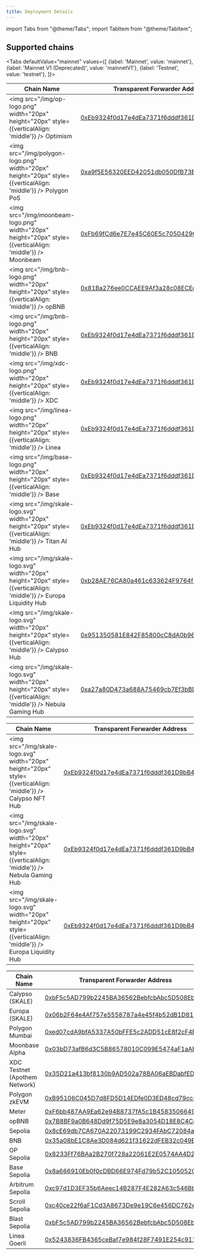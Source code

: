 ```yaml
---
title: Deployment Details
---
```


import Tabs from "@theme/Tabs";
import TabItem from "@theme/TabItem";

## Supported chains

<Tabs
    defaultValue="mainnet"
    values={[
        {label: 'Mainnet', value: 'mainnet'},
        {label: 'Mainnet V1 (Deprecated)', value: 'mainnetV1'},
        {label: 'Testnet', value: 'testnet'},
    ]}>
<TabItem value="mainnet">

| Chain Name                           | Transparent Forwarder Address                                                                                                                                       |
| ------------------------------------ | ------------------------------------------------------------------------------------------------------------------------------------------------------------------- |
| <img src="/img/op-logo.png" width="20px" height="20px" style={{verticalAlign: 'middle'}} /> Optimism | [0xEb9324f0d17e4dEa7371f6dddf361D9bB453BEb9](https://optimistic.etherscan.io/address/0xEb9324f0d17e4dEa7371f6dddf361D9bB453BEb9) |
| <img src="/img/polygon-logo.png" width="20px" height="20px" style={{verticalAlign: 'middle'}} /> Polygon PoS | [0xa9f5E56320EED42051db050DfB73B5549c78BB3B](https://polygonscan.com/address/0xa9f5E56320EED42051db050DfB73B5549c78BB3B) |
| <img src="/img/moonbeam-logo.png" width="20px" height="20px" style={{verticalAlign: 'middle'}} /> Moonbeam | [0xFb69fCd6e7E7e45C60E5c7050429C424F76b8533](https://moonscan.io/address/0xFb69fCd6e7E7e45C60E5c7050429C424F76b8533) |
| <img src="/img/bnb-logo.png" width="20px" height="20px" style={{verticalAlign: 'middle'}} /> opBNB | [0x81Ba276ee0CCAEE9Af3a28c08ECEdB017a640294](https://opbnbscan.com/address/0x81Ba276ee0CCAEE9Af3a28c08ECEdB017a640294) |
| <img src="/img/bnb-logo.png" width="20px" height="20px" style={{verticalAlign: 'middle'}} /> BNB | [0xEb9324f0d17e4dEa7371f6dddf361D9bB453BEb9](https://bscscan.com/address/0xEb9324f0d17e4dEa7371f6dddf361D9bB453BEb9) |
| <img src="/img/xdc-logo.png" width="20px" height="20px" style={{verticalAlign: 'middle'}} /> XDC | [0xEb9324f0d17e4dEa7371f6dddf361D9bB453BEb9](https://explorer.xinfin.network/address/0xEb9324f0d17e4dEa7371f6dddf361D9bB453BEb9) |
| <img src="/img/linea-logo.png" width="20px" height="20px" style={{verticalAlign: 'middle'}} /> Linea | [0xEb9324f0d17e4dEa7371f6dddf361D9bB453BEb9](https://lineascan.build/address/0xEb9324f0d17e4dEa7371f6dddf361D9bB453BEb9) |
| <img src="/img/base-logo.png" width="20px" height="20px" style={{verticalAlign: 'middle'}} /> Base | [0xEb9324f0d17e4dEa7371f6dddf361D9bB453BEb9](https://basescan.org/address/0xEb9324f0d17e4dEa7371f6dddf361D9bB453BEb9) |
| <img src="/img/skale-logo.svg" width="20px" height="20px" style={{verticalAlign: 'middle'}} /> Titan AI Hub | [0xEb9324f0d17e4dEa7371f6dddf361D9bB453BEb9](https://parallel-stormy-spica.explorer.mainnet.skalenodes.com/address/0xEb9324f0d17e4dEa7371f6dddf361D9bB453BEb9) |
| <img src="/img/skale-logo.svg" width="20px" height="20px" style={{verticalAlign: 'middle'}} /> Europa Liquidity Hub| [0xb28AE76CA80a461c633624F9764f37235800F533](https://elated-tan-skat.explorer.mainnet.skalenodes.com/address/0xb28AE76CA80a461c633624F9764f37235800F533)            |
| <img src="/img/skale-logo.svg" width="20px" height="20px" style={{verticalAlign: 'middle'}} /> Calypso Hub| [0x951350581E842F85800cC8dA0b96192a71DfEc0d](https://honorable-steel-rasalhague.explorer.mainnet.skalenodes.com/address/0x951350581E842F85800cC8dA0b96192a71DfEc0d)            |
| <img src="/img/skale-logo.svg" width="20px" height="20px" style={{verticalAlign: 'middle'}} /> Nebula Gaming Hub| [0xa27a80D473a688A75469cb7Ef3bBDf1d250A5003](https://green-giddy-denebola.explorer.mainnet.skalenodes.com/address/0xa27a80D473a688A75469cb7Ef3bBDf1d250A5003)            |
</TabItem>

<TabItem value="mainnetV1">

| Chain Name                           | Transparent Forwarder Address                                                                                                                                       |
| ------------------------------------ | ------------------------------------------------------------------------------------------------------------------------------------------------------------------- |
| <img src="/img/skale-logo.svg" width="20px" height="20px" style={{verticalAlign: 'middle'}} /> Calypso NFT Hub | [0xEb9324f0d17e4dEa7371f6dddf361D9bB453BEb9](https://honorable-steel-rasalhague.explorer.mainnet.skalenodes.com/address/0xEb9324f0d17e4dEa7371f6dddf361D9bB453BEb9) |
| <img src="/img/skale-logo.svg" width="20px" height="20px" style={{verticalAlign: 'middle'}} /> Nebula Gaming Hub | [0xEb9324f0d17e4dEa7371f6dddf361D9bB453BEb9](https://green-giddy-denebola.explorer.mainnet.skalenodes.com/address/0xEb9324f0d17e4dEa7371f6dddf361D9bB453BEb9)       |
| <img src="/img/skale-logo.svg" width="20px" height="20px" style={{verticalAlign: 'middle'}} /> Europa Liquidity Hub        | [0xEb9324f0d17e4dEa7371f6dddf361D9bB453BEb9](https://elated-tan-skat.explorer.mainnet.skalenodes.com/address/0xEb9324f0d17e4dEa7371f6dddf361D9bB453BEb9)            |


</TabItem>
<TabItem value="testnet">

| Chain Name                            | Transparent Forwarder Address                                                                                                                                                       |
| ------------------------------------- | ----------------------------------------------------------------------------------------------------------------------------------------------------------------------------------- |
| Calypso (SKALE) | [0xbF5c5AD799b2245BA36562BebfcbAbc5D508Eb84](https://giant-half-dual-testnet.explorer.testnet.skalenodes.com//address/0xbF5c5AD799b2245BA36562BebfcbAbc5D508Eb84)             |
| Europa (SKALE)   | [0x06b2F64e4Af757e5558787a4e45f4b52dB1D81E6](https://juicy-low-small-testnet.explorer.testnet.skalenodes.com//address/0x06b2F64e4Af757e5558787a4e45f4b52dB1D81E6/transactions) |
| Polygon Mumbai                        | [0xed07cdA9bfA5337A50bFFE5c2ADD51cE8f2cF4EF](https://mumbai.polygonscan.com/address/0xed07cdA9bfA5337A50bFFE5c2ADD51cE8f2cF4EF)                                                     |
| Moonbase Alpha                        | [0x03bD73afB6d3C5B86578010C099E5474aF1aABeF](https://moonbase.moonscan.io/address/0x03bD73afB6d3C5B86578010C099E5474aF1aABeF)                                                       |
| XDC Testnet (Apothem Network)         | [0x35D21a413bf8130b9AD502a78BA06aEBDabfEDF2](https://apothem.blocksscan.io/address/0x35D21a413bf8130b9AD502a78BA06aEBDabfEDF2#transactions)                                         |
| Polygon zkEVM         | [0xB95106C045D7d8FD5D14EDfe0D3ED48cd79cc844](https://testnet-zkevm.polygonscan.com/address/0xB95106C045D7d8FD5D14EDfe0D3ED48cd79cc844)                                         |
| Meter         | [0xF6bb487AA9Ea62e94B8737fA5c1B45835066499a](https://scan-warringstakes.meter.io/address/0xF6bb487AA9Ea62e94B8737fA5c1B45835066499a)                                         |
| opBNB       | [0x7B8BF9a0B648Dd9f75D5E9e8a3054D18E8C4Cc5e](https://testnet.opbnbscan.com/address/0x7B8BF9a0B648Dd9f75D5E9e8a3054D18E8C4Cc5e)                                         |
| Sepolia         | [0x8cE69db7CA670A22073199C2934FAbC72084a3BC](https://sepolia.etherscan.io/address/0x8cE69db7CA670A22073199C2934FAbC72084a3BC)                                         |
| BNB       | [0x35a08bE1C8Ae3D084d621f31622dFEB32c049Ef7](https://testnet.bscscan.com/address/0x35a08bE1C8Ae3D084d621f31622dFEB32c049Ef7)                                         |
| OP Sepolia         | [0x8233Ff76BAa2B270f728a22061E2E0574AA4D2ef](https://optimism-sepolia.blockscout.com/address/0x8233Ff76BAa2B270f728a22061E2E0574AA4D2ef)                                         |
| Base Sepolia         | [0x8a666910Eb0f0cDBD66E974Fd79b52C1050520Fc](https://base-sepolia.blockscout.com/address/0x8a666910Eb0f0cDBD66E974Fd79b52C1050520Fc)                                         |
| Arbitrum Sepolia         | [0xc97d1D3EF35b6Aeec14B287F4E282A63c546Bbc6](https://sepolia.arbiscan.io/address/0xc97d1D3EF35b6Aeec14B287F4E282A63c546Bbc6)                                         |
| Scroll Sepolia         | [0xc40ce22f6aF1Cd3A8673De9e19C6e456DC762eB4](https://sepolia.scrollscan.com/address/0xc40ce22f6aF1Cd3A8673De9e19C6e456DC762eB4)                                         |
| Blast Sepolia         | [0xbF5c5AD799b2245BA36562BebfcbAbc5D508Eb84](https://testnet.blastscan.io/address/0xbF5c5AD799b2245BA36562BebfcbAbc5D508Eb84)                                         |
| Linea Goerli         | [0x5243836FB4365ceBaf7e984f28F7491E254c911e](https://explorer.goerli.linea.build//address/0x5243836FB4365ceBaf7e984f28F7491E254c911e)                                         |

</TabItem>
</Tabs>
